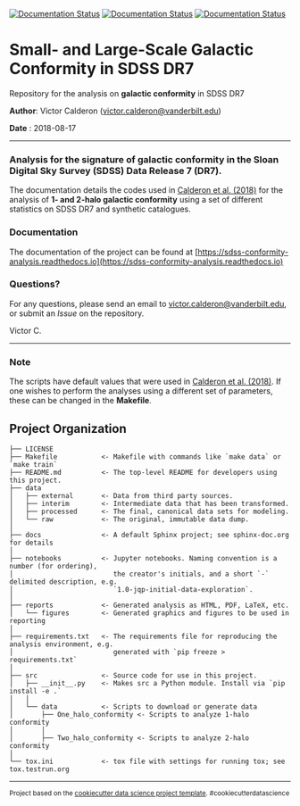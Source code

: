 [![Documentation Status](https://readthedocs.org/projects/galactic-conformity-in-sdss-dr7/badge/?version=latest)](https://galactic-conformity-in-sdss-dr7.readthedocs.io/en/latest/?badge=latest)
[![Documentation Status](https://img.shields.io/badge/Paper-arXiv-red.svg)](https://arxiv.org/abs/1712.02797)
[![Documentation Status](https://img.shields.io/badge/Paper-MNRAS-orange.svg)](https://academic.oup.com/mnras/article/480/2/2031/5059600)

Small- and Large-Scale Galactic Conformity in SDSS DR7
========================================================

Repository for the analysis on **galactic conformity** in SDSS DR7

**Author**: Victor Calderon ([victor.calderon@vanderbilt.edu](mailto:victor.calderon@vanderbilt.edu))

**Date**  : 2018-08-17

---

### Analysis for the signature of galactic conformity in the Sloan Digital Sky Survey (SDSS) Data Release 7 (DR7).

The documentation details the codes used in [Calderon et al. (2018)](https://academic.oup.com/mnras/article/480/2/2031/5059600) for the analysis of **1- and 2-halo galactic conformity** using a set of different statistics on SDSS DR7 and synthetic catalogues.

### Documentation

The documentation of the project can be found at
[https://sdss-conformity-analysis.readthedocs.io](https://sdss-conformity-analysis.readthedocs.io)

### Questions?
For any questions, please send an email to [victor.calderon@vanderbilt.edu](mailto:victor.calderon@vanderbilt.edu), or submit an _Issue_ on the repository.

Victor C.

---

### Note
The scripts have default values that were used in [Calderon et al. (2018)](https://academic.oup.com/mnras/article/480/2/2031/5059600). If one wishes to perform the analyses using a different set of parameters, these can be changed in the **Makefile**.


Project Organization
------------

    ├── LICENSE
    ├── Makefile           <- Makefile with commands like `make data` or `make train`
    ├── README.md          <- The top-level README for developers using this project.
    ├── data
    │   ├── external       <- Data from third party sources.
    │   ├── interim        <- Intermediate data that has been transformed.
    │   ├── processed      <- The final, canonical data sets for modeling.
    │   └── raw            <- The original, immutable data dump.
    │
    ├── docs               <- A default Sphinx project; see sphinx-doc.org for details
    │
    ├── notebooks          <- Jupyter notebooks. Naming convention is a number (for ordering),
    │                         the creator's initials, and a short `-` delimited description, e.g.
    │                         `1.0-jqp-initial-data-exploration`.
    │
    ├── reports            <- Generated analysis as HTML, PDF, LaTeX, etc.
    │   └── figures        <- Generated graphics and figures to be used in reporting
    │
    ├── requirements.txt   <- The requirements file for reproducing the analysis environment, e.g.
    │                         generated with `pip freeze > requirements.txt`
    │
    ├── src                <- Source code for use in this project.
    │   ├── __init__.py    <- Makes src a Python module. Install via `pip install -e .`
    │   │
    │   └── data           <- Scripts to download or generate data
    │       ├── One_halo_conformity <- Scripts to analyze 1-halo conformity
    │       │
    │       ├── Two_halo_conformity <- Scripts to analyze 2-halo conformity
    │
    └── tox.ini            <- tox file with settings for running tox; see tox.testrun.org


--------
<p><small>Project based on the <a target="_blank" href="https://drivendata.github.io/cookiecutter-data-science/">cookiecutter data science project template</a>. #cookiecutterdatascience</small></p>
